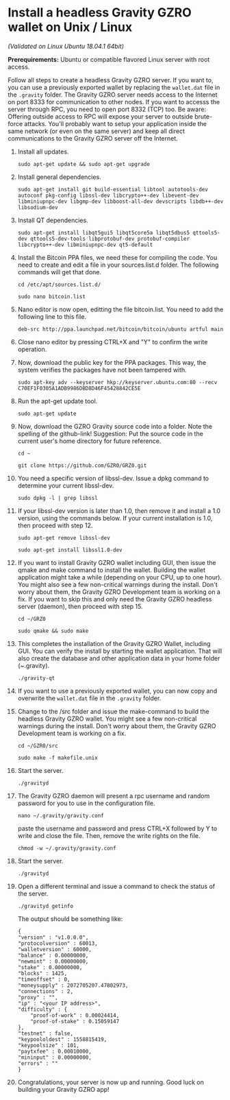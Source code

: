 # Install a headless Gravity GZRO wallet on Unix / Linux

_(Validated on Linux Ubuntu 18.04.1 64bit)_


**Prerequirements:**
	Ubuntu or compatible flavored Linux server with root access.
  
  Follow all steps to create a headless Gravity GZRO server. If you want to, you can use a previously exported wallet by replacing the `wallet.dat` file in the `.gravity` folder. The Gravity GZRO server needs access to the Internet on port 8333 for communication to other nodes. If you want to accesss the server through RPC, you need to open port 8332 (TCP) too. Be aware: Offering outside access to RPC will expose your server to outside brute-force attacks. You'll probably want to setup your application inside the same network (or even on the same server) and keep all direct communications to the Gravity GZRO server off the Internet.

1. Install all updates.

	`sudo apt-get update && sudo apt-get upgrade` 

2. Install general dependencies.

	`sudo apt-get install git build-essential libtool autotools-dev autoconf pkg-config libssl-dev libcrypto++-dev libevent-dev libminiupnpc-dev libgmp-dev libboost-all-dev devscripts libdb++-dev libsodium-dev`
	
3. Install QT dependencies.

	 `sudo apt-get install libqt5gui5 libqt5core5a libqt5dbus5 qttools5-dev qttools5-dev-tools libprotobuf-dev protobuf-compiler libcrypto++-dev libminiupnpc-dev qt5-default`

4. Install the Bitcoin PPA files, we need these for compiling the code. You need to create and edit a file in your sources.list.d folder. The following commands will get that done.

	`cd /etc/apt/sources.list.d/`
	
	`sudo nano bitcoin.list`

5. Nano editor is now open, editting the file bitcoin.list. You need to add the following line to this file.

	`deb-src http://ppa.launchpad.net/bitcoin/bitcoin/ubuntu artful main`

6. Close nano editor by pressing CTRL+X and "Y" to confirm the write operation.

7. Now, download the public key for the PPA packages. This way, the system verifies the packages have not been tampered with.

	`sudo apt-key adv --keyserver hkp://keyserver.ubuntu.com:80 --recv C70EF1F0305A1ADB9986DBD8D46F45428842CE5E`

8. Run the apt-get update tool.

	`sudo apt-get update`

9. Now, download the GZRO Gravity source code into a folder. Note the spelling of the github-link! Suggestion: Put the source code in the current user's home directory for future reference.

	`cd ~`
	
	`git clone https://github.com/GZR0/GRZ0.git`

10. You need a specific version of libssl-dev. Issue a dpkg command to determine your current libssl-dev.

	`sudo dpkg -l | grep libssl`

11. If your libssl-dev version is later than 1.0, then remove it and install a 1.0 version, using the commands below. If your current installation is 1.0, then proceed with step 12.
	
	`sudo apt-get remove libssl-dev`
	
	`sudo apt-get install libssl1.0-dev`
	
12. If you want to install Gravity GZRO wallet including GUI, then issue the qmake and make command to install the wallet. Building the wallet application might take a while (depending on your CPU, up to one hour). You might also see a few non-critical warnings during the install. Don't worry about them, the Gravity GZRO Development team is working on a fix. If you want to skip this and only need the Gravity GZRO headless server (daemon), then proceed with step 15. 

	`cd ~/GRZ0`
	
	`sudo qmake && sudo make` 
	
13. This completes the installation of the Gravity GZRO Wallet, including GUI. You can verify the install by starting the wallet application. That will also create the database and other application data in your home folder (~\.gravity).

	`./gravity-qt`

14. If you want to use a previously exported wallet, you can now copy and overwrite the `wallet.dat` file in the `.gravity` folder.

15. Change to the /src folder and issue the make-command to build the headless Gravity GZRO wallet. You might see a few non-critical warnings during the install. Don't worry about them, the Gravity GZRO Development team is working on a fix. 

	`cd ~/GZR0/src`
	
	`sudo make -f makefile.unix`
	
16. Start the server.

	`./gravityd`
	
17. The Gravity GZRO daemon will present a rpc username and random password for you to use in the configuration file. 
	
	`nano ~/.gravity/gravity.conf`
	
	paste the username and password and press CTRL+X followed by Y to write and close the file. Then, remove the write rights on the file.
	
	`chmod -w ~/.gravity/gravity.conf`
	
18. Start the server.

	`./gravityd`

19. Open a different terminal and issue a command to check the status of the server.

	`./gravityd getinfo`
	
	The output should be something like:
	
	```
	{
    "version" : "v1.0.0.0",
    "protocolversion" : 60013,
    "walletversion" : 60000,
    "balance" : 0.00000000,
    "newmint" : 0.00000000,
    "stake" : 0.00000000,
    "blocks" : 1425,
    "timeoffset" : 0,
    "moneysupply" : 2072705207.47802973,
    "connections" : 2,
    "proxy" : "",
    "ip" : "<your IP address>",
    "difficulty" : {
        "proof-of-work" : 0.00024414,
        "proof-of-stake" : 0.15059147
    },
    "testnet" : false,
    "keypoololdest" : 1558815419,
    "keypoolsize" : 101,
    "paytxfee" : 0.00010000,
    "mininput" : 0.00000000,
    "errors" : ""
	}
	```

20. Congratulations, your server is now up and running. Good luck on building your Gravity GZRO app!
